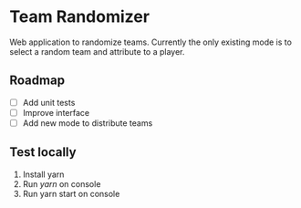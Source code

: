 # Team Randomizer

Web application to randomize teams. Currently the only existing mode is to select a random team and attribute to a player.

## Roadmap

- [ ] Add unit tests
- [ ] Improve interface
- [ ] Add new mode to distribute teams

## Test locally

1. Install yarn
2. Run _yarn_ on console
3. Run yarn start on console
